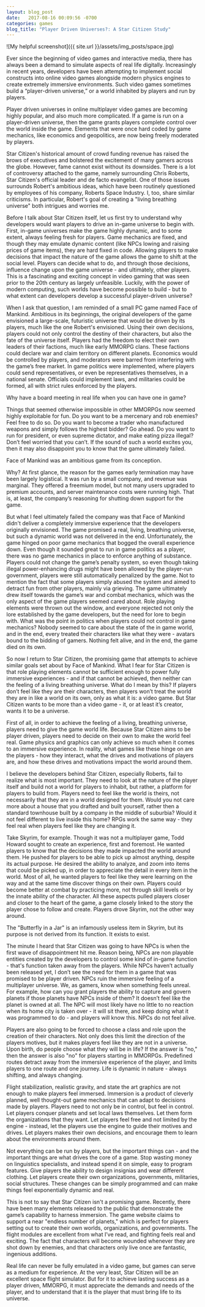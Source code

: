 ```yaml
---
layout: blog_post
date:   2017-08-16 00:09:56 -0700
categories: games
blog_title: "Player Driven Universes?: A Star Citizen Study"
---
```


![My helpful screenshot]({{ site.url }}/assets/img_posts/space.jpg)

Ever since the beginning of video games and interactive media, there has always been a demand to simulate aspects of real life digitally. Increasingly in recent years, developers have been attempting to implement social constructs into online video games alongside modern physics engines to create extremely immersive environments. Such video games sometimes build a “player-driven universe,” or a world inhabited by players and run by players.

Player driven universes in online multiplayer video games are becoming highly popular, and also much more complicated. If a game is run on a player-driven universe, then the game grants players complete control over the world inside the game. Elements that were once hard coded by game mechanics, like economics and geopolitics, are now being freely moderated by players. 

Star Citizen's historical amount of crowd funding revenue has raised the brows of executives and bolstered the excitement of many gamers across the globe. However, fame cannot exist without its downsides. There is a lot of controversy attached to the game, namely surrounding Chris Roberts, Star Citizen's official leader and de facto evangelist. One of those issues surrounds Robert's ambitious ideas, which have been routinely questioned by employees of his company, Roberts Space Industry. I, too, share similar criticisms. In particular, Robert's goal of creating a "living breathing universe" both intrigues and worries me.

Before I talk about Star Citizen itself, let us first try to understand why developers would want players to drive an in-game universe to begin with. First, in-game universes make the game highly dynamic, and to some extent, always feeling fresh for players. Game mechanics are fixed, and though they may emulate dynamic content (like NPCs lowing and raising prices of game items), they are hard fixed in code. Allowing players to make decisions that impact the nature of the game allows the game to shift at the social level. Players can decide what to do, and through those decisions, influence change upon the game universe - and ultimately, other players. This is a fascinating and exciting concept in video gaming that was seen prior to the 20th century as largely unfeasible. Luckily, with the power of modern computing, such worlds have become possible to build - but to what extent can developers develop a successful player-driven universe?

When I ask that question, I am reminded of a small PC game named Face of Mankind. Ambitious in its beginnings, the original developers of the game envisioned a large-scale, futuristic universe that would be driven by its players, much like the one Robert's envisioned. Using their own decisions, players could not only control the destiny of their characters, but also the fate of the universe itself. Players had the freedom to elect their own leaders of their factions, much like early MMORPG clans. These factions could declare war and claim territory on different planets. Economics would be controlled by players, and moderators were barred from interfering with the game’s free market. In game politics were implemented, where players could send representatives, or even be representatives themselves, in a national senate. Officials could implement laws, and militaries could be formed, all with strict rules enforced by the players. 


Why have a board meeting in real life when you can have one in game?

Things that seemed otherwise impossible in other MMORPGs now seemed highly exploitable for fun. Do you want to be a mercenary and rob enemies? Feel free to do so. Do you want to become a trader who manufactured weapons and simply follows the highest bidder? Go ahead. Do you want to run for president, or even supreme dictator, and make eating pizza illegal? Don’t feel worried that you can’t. If the sound of such a world excites you, then it may also disappoint you to know that the game ultimately failed.



Face of Mankind was an ambitious game from its conception.

Why? At first glance, the reason for the games early termination may have been largely logistical. It was run by a small company, and revenue was marginal. They offered a freemium model, but not many users upgraded to premium accounts, and server maintenance costs were running high. That is, at least, the company’s reasoning for shutting down support for the game.

But what I feel ultimately failed the company was that Face of Mankind didn't deliver a completely immersive experience that the developers originally envisioned. The game promised a real, living, breathing universe, but such a dynamic world was not delivered in the end. Unfortunately, the game hinged on poor game mechanics that bogged the overall experience down. Even though it sounded great to run in game politics as a player, there was no game mechanics in place to enforce anything of substance. Players could not change the game’s penalty system, so even though taking illegal power-enhancing drugs might have been allowed by the player-run government, players were still automatically penalized by the game. Not to mention the fact that some players simply abused the system and aimed to detract fun from other players, mainly via grieving. The game ultimately drew itself towards the game’s war and combat mechanics, which was the only aspect of the game players seemed cared about. Role playing elements were thrown out the window, and everyone rejected not only the lore established by the game developers, but the need for lore to begin with. What was the point in politics when players could not control in game mechanics? Nobody seemed to care about the state of the in game world, and in the end, every treated their characters like what they were - avatars bound to the bidding of gamers. Nothing felt alive, and in the end, the game died on its own.

So now I return to Star Citizen, the promising game that attempts to achieve similar goals set about by Face of Mankind. What I fear for Star Citizen is that role playing elements cannot be sufficient enough to power fully immersive experiences - and if that cannot be achieved, then neither can the feeling of a living breathing universe. What do I mean by this? If players don’t feel like they are their characters, then players won’t treat the world they are in like a world on its own, only as what it is: a video game. But Star Citizen wants to be more than a video game - it, or at least it’s creator, wants it to be a universe.

First of all, in order to achieve the feeling of a living, breathing universe, players need to give the game world life. Because Star Citizen aims to be player driven, players need to decide on their own to make the world feel real. Game physics and graphics can only achieve so much when it comes to an immersive experience. In reality, what games like these hinge on are the players - how they interact, what the drives and motivations of players are, and how these drives and motivations impact the world around them.

I believe the developers behind Star Citizen, especially Roberts, fail to realize what is most important. They need to look at the nature of the player itself and build not a world for players to inhabit, but rather, a platform for players to build from. Players need to feel like the world is theirs, not necessarily that they are in a world designed for them. Would you not care more about a house that you drafted and built yourself, rather then a standard townhouse built by a company in the middle of suburbia? Would it not feel different to live inside this home? RPGs work the same way - they feel real when players feel like they are changing it.

Take Skyrim, for example. Though it was not a multiplayer game, Todd Howard sought to create an experience, first and foremost. He wanted players to know that the decisions they made impacted the world around them. He pushed for players to be able to pick up almost anything, despite its actual purpose. He desired the ability to analyze, and zoom into items that could be picked up, in order to appreciate the detail in every item in the world. Most of all, he wanted players to feel like they were learning on the way and at the same time discover things on their own. Players could become better at combat by practicing more, not through skill levels or by the innate ability of the character. All these aspects pulled players closer and closer to the heart of the game, a game closely linked to the story the player chose to follow and create. Players drove Skyrim, not the other way around.



The "Butterfly in a Jar" is an infamously useless item in Skyrim, but its purpose is not derived from its function. It exists to exist.

The minute I heard that Star Citizen was going to have NPCs is when the first wave of disappointment hit me. Reason being, NPCs are non playable entities created by the developers to control some kind of in-game function - that's function taken away from the players. While NPCs haven’t actually been released yet, I don’t see the need for them in a game that was promised to be player driven. NPCs ruin the immersive feeling of a multiplayer universe. We, as gamers, know when something feels unreal. For example, how can you grant players the ability to capture and govern planets if those planets have NPCs inside of them? It doesn’t feel like the planet is owned at all. The NPC will most likely have no little to no reaction when its home city is taken over - it will sit there, and keep doing what it was programmed to do - and players will know this. NPCs do not feel alive.

Players are also going to be forced to choose a class and role upon the creation of their characters. Not only does this limit the direction of the players motives, but it makes players feel like they are not in a universe. Upon birth, do people choose what they will be in life? If the answer is "no," then the answer is also "no" for players starting in MMORPGs. Predefined routes detract away from the immersive experience of the player, and limits players to one route and one journey. Life is dynamic in nature - always shifting, and always changing.

Flight stabilization, realistic gravity, and state the art graphics are not enough to make players feel immersed. Immersion is a product of cleverly planned, well thought-out game mechanics that can adapt to decisions made by players. Players need to not only be in control, but feel in control. Let players conquer planets and set local laws themselves. Let them form the organizations that they want. Let players feel free and not limited by the engine - instead, let the players use the engine to guide their motives and drives. Let players makes their own decisions, and encourage them to learn about the environments around them. 

Not everything can be run by players, but the important things can - and the important things are what drives the core of a game. Stop wasting money on linguistics specialists, and instead spend it on simple, easy to program features. Give players the ability to design insignias and wear different clothing. Let players create their own organizations, governments, militaries, social structures. These changes can be simply programmed and can make things feel exponentially dynamic and real.

This is not to say that Star Citizen isn't a promising game. Recently, there have been many elements released to the public that demonstrate the game’s capability to harness immersion. The game website claims to support a near "endless number of planets," which is perfect for players setting out to create their own worlds, organizations, and governments. The flight modules are excellent from what I’ve read, and fighting feels real and exciting. The fact that characters will become wounded whenever they are shot down by enemies, and that characters only live once are fantastic, ingenious additions.

Real life can never be fully emulated in a video game, but games can serve as a medium for experience. At the very least, Star Citizen will be an excellent space flight simulator. But for it to achieve lasting success as a player driven, MMORPG, it must appreciate the demands and needs of the player, and to understand that it is the player that must bring life to its universe.